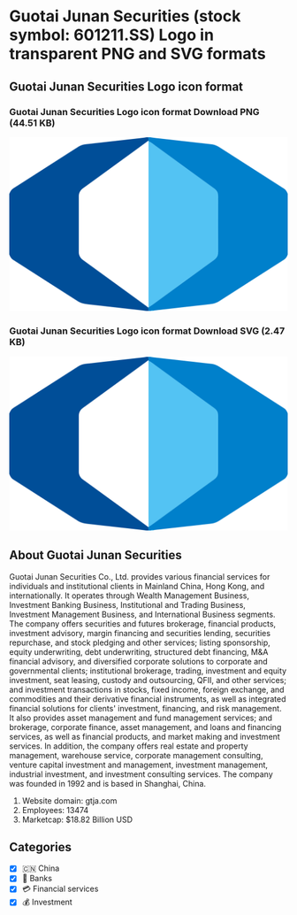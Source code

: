 # Guotai Junan Securities (stock symbol: 601211.SS) Logo in transparent PNG and SVG formats

## Guotai Junan Securities Logo icon format

### Guotai Junan Securities Logo icon format Download PNG (44.51 KB)

![Guotai Junan Securities Logo icon format Download PNG (44.51 KB)](/img/orig/601211.SS-6db5fd1d.png)

### Guotai Junan Securities Logo icon format Download SVG (2.47 KB)

![Guotai Junan Securities Logo icon format Download SVG (2.47 KB)](/img/orig/601211.SS-b129f329.svg)

## About Guotai Junan Securities

Guotai Junan Securities Co., Ltd. provides various financial services for individuals and institutional clients in Mainland China, Hong Kong, and internationally. It operates through Wealth Management Business, Investment Banking Business, Institutional and Trading Business, Investment Management Business, and International Business segments. The company offers securities and futures brokerage, financial products, investment advisory, margin financing and securities lending, securities repurchase, and stock pledging and other services; listing sponsorship, equity underwriting, debt underwriting, structured debt financing, M&A financial advisory, and diversified corporate solutions to corporate and governmental clients; institutional brokerage, trading, investment and equity investment, seat leasing, custody and outsourcing, QFII, and other services; and investment transactions in stocks, fixed income, foreign exchange, and commodities and their derivative financial instruments, as well as integrated financial solutions for clients' investment, financing, and risk management. It also provides asset management and fund management services; and brokerage, corporate finance, asset management, and loans and financing services, as well as financial products, and market making and investment services. In addition, the company offers real estate and property management, warehouse service, corporate management consulting, venture capital investment and management, investment management, industrial investment, and investment consulting services. The company was founded in 1992 and is based in Shanghai, China.

1. Website domain: gtja.com
2. Employees: 13474
3. Marketcap: $18.82 Billion USD


## Categories
- [x] 🇨🇳 China
- [x] 🏦 Banks
- [x] 💳 Financial services
- [x] 💰 Investment
